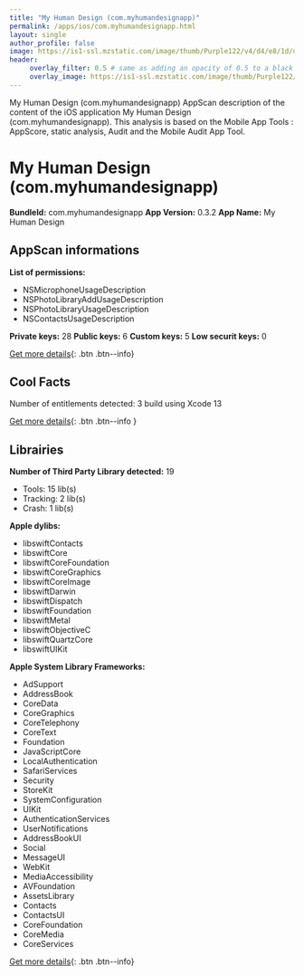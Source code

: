 ```yaml
---
title: "My Human Design (com.myhumandesignapp)"
permalink: /apps/ios/com.myhumandesignapp.html
layout: single
author_profile: false
image: https://is1-ssl.mzstatic.com/image/thumb/Purple122/v4/d4/e8/1d/d4e81dab-8408-5486-ec9b-c13c4b99f442/AppIcon-0-0-1x_U007emarketing-0-0-0-10-0-0-sRGB-0-0-0-GLES2_U002c0-512MB-85-220-0-0.png/512x512bb.jpg
header: 
     overlay_filter: 0.5 # same as adding an opacity of 0.5 to a black background
     overlay_image: https://is1-ssl.mzstatic.com/image/thumb/Purple122/v4/d4/e8/1d/d4e81dab-8408-5486-ec9b-c13c4b99f442/AppIcon-0-0-1x_U007emarketing-0-0-0-10-0-0-sRGB-0-0-0-GLES2_U002c0-512MB-85-220-0-0.png/512x512bb.jpg
---
```

My Human Design (com.myhumandesignapp) AppScan description of the content of the iOS application My Human Design (com.myhumandesignapp). This analysis is based on the Mobile App Tools : AppScore, static analysis, Audit and the Mobile Audit App Tool.

# My Human Design (com.myhumandesignapp)

**BundleId:** com.myhumandesignapp
**App Version:** 0.3.2
**App Name:** My Human Design


## AppScan informations 

**List of permissions:** 
- NSMicrophoneUsageDescription
- NSPhotoLibraryAddUsageDescription
- NSPhotoLibraryUsageDescription
- NSContactsUsageDescription
  
  
**Private keys:** 28
**Public keys:** 6
**Custom keys:** 5
**Low securit keys:** 0
  
[Get more details](/pricing.html){: .btn .btn--info}

## Cool Facts

Number of entitlements detected: 3
build using Xcode 13
  
[Get more details](/pricing.html){: .btn .btn--info }

## Librairies 
**Number of Third Party Library detected:** 19
- Tools: 15 lib(s)
- Tracking: 2 lib(s)
- Crash: 1 lib(s)


**Apple dylibs:**
- libswiftContacts
- libswiftCore
- libswiftCoreFoundation
- libswiftCoreGraphics
- libswiftCoreImage
- libswiftDarwin
- libswiftDispatch
- libswiftFoundation
- libswiftMetal
- libswiftObjectiveC
- libswiftQuartzCore
- libswiftUIKit


**Apple System Library Frameworks:**
- AdSupport
- AddressBook
- CoreData
- CoreGraphics
- CoreTelephony
- CoreText
- Foundation
- JavaScriptCore
- LocalAuthentication
- SafariServices
- Security
- StoreKit
- SystemConfiguration
- UIKit
- AuthenticationServices
- UserNotifications
- AddressBookUI
- Social
- MessageUI
- WebKit
- MediaAccessibility
- AVFoundation
- AssetsLibrary
- Contacts
- ContactsUI
- CoreFoundation
- CoreMedia
- CoreServices


  
[Get more details](/pricing.html){: .btn .btn--info}

